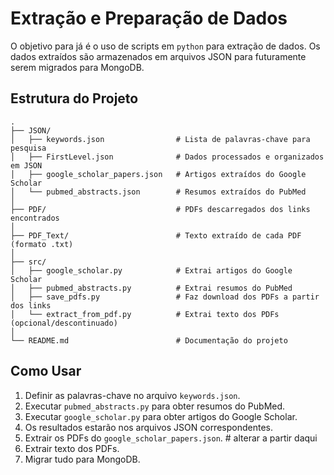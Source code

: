 # Extração e Preparação de Dados

O objetivo para já é o uso de scripts em `python` para extração de dados. Os dados extraídos são armazenados em arquivos JSON para futuramente serem migrados para MongoDB.

## Estrutura do Projeto
```
.
├── JSON/
│   ├── keywords.json                # Lista de palavras-chave para pesquisa
│   ├── FirstLevel.json              # Dados processados e organizados em JSON
│   ├── google_scholar_papers.json   # Artigos extraídos do Google Scholar
│   └── pubmed_abstracts.json        # Resumos extraídos do PubMed
│
├── PDF/                             # PDFs descarregados dos links encontrados
│
├── PDF_Text/                        # Texto extraído de cada PDF (formato .txt)
│
├── src/
│   ├── google_scholar.py            # Extrai artigos do Google Scholar
│   ├── pubmed_abstracts.py          # Extrai resumos do PubMed
│   ├── save_pdfs.py                 # Faz download dos PDFs a partir dos links
│   └── extract_from_pdf.py          # Extrai texto dos PDFs (opcional/descontinuado)
│
└── README.md                        # Documentação do projeto

```

## Como Usar
1. Definir as palavras-chave no arquivo `keywords.json`.
2. Executar `pubmed_abstracts.py` para obter resumos do PubMed.
3. Executar `google_scholar.py` para obter artigos do Google Scholar.
4. Os resultados estarão nos arquivos JSON correspondentes.
5. Extrair os PDFs do `google_scholar_papers.json`.   # alterar a partir daqui
6. Extrair texto dos PDFs. 
8. Migrar tudo para MongoDB.
